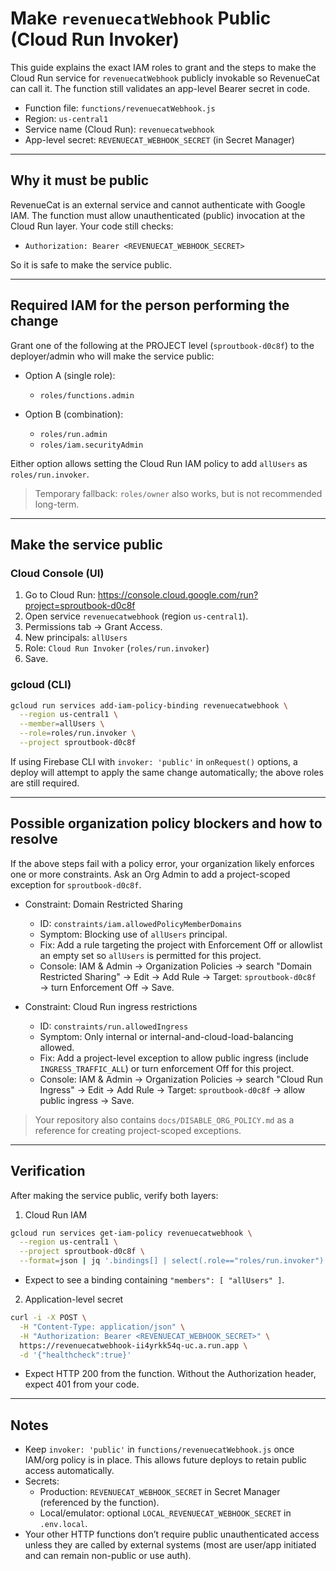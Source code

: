 # Make `revenuecatWebhook` Public (Cloud Run Invoker)

This guide explains the exact IAM roles to grant and the steps to make the Cloud Run service for `revenuecatWebhook` publicly invokable so RevenueCat can call it. The function still validates an app-level Bearer secret in code.

- Function file: `functions/revenuecatWebhook.js`
- Region: `us-central1`
- Service name (Cloud Run): `revenuecatwebhook`
- App-level secret: `REVENUECAT_WEBHOOK_SECRET` (in Secret Manager)

---

## Why it must be public
RevenueCat is an external service and cannot authenticate with Google IAM. The function must allow unauthenticated (public) invocation at the Cloud Run layer. Your code still checks:

- `Authorization: Bearer <REVENUECAT_WEBHOOK_SECRET>`

So it is safe to make the service public.

---

## Required IAM for the person performing the change
Grant one of the following at the PROJECT level (`sproutbook-d0c8f`) to the deployer/admin who will make the service public:

- Option A (single role):
  - `roles/functions.admin`

- Option B (combination):
  - `roles/run.admin`
  - `roles/iam.securityAdmin`

Either option allows setting the Cloud Run IAM policy to add `allUsers` as `roles/run.invoker`.

> Temporary fallback: `roles/owner` also works, but is not recommended long-term.

---

## Make the service public

### Cloud Console (UI)
1. Go to Cloud Run: https://console.cloud.google.com/run?project=sproutbook-d0c8f
2. Open service `revenuecatwebhook` (region `us-central1`).
3. Permissions tab → Grant Access.
4. New principals: `allUsers`
5. Role: `Cloud Run Invoker` (`roles/run.invoker`)
6. Save.

### gcloud (CLI)
```bash
gcloud run services add-iam-policy-binding revenuecatwebhook \
  --region us-central1 \
  --member=allUsers \
  --role=roles/run.invoker \
  --project sproutbook-d0c8f
```

If using Firebase CLI with `invoker: 'public'` in `onRequest()` options, a deploy will attempt to apply the same change automatically; the above roles are still required.

---

## Possible organization policy blockers and how to resolve

If the above steps fail with a policy error, your organization likely enforces one or more constraints. Ask an Org Admin to add a project-scoped exception for `sproutbook-d0c8f`.

- Constraint: Domain Restricted Sharing
  - ID: `constraints/iam.allowedPolicyMemberDomains`
  - Symptom: Blocking use of `allUsers` principal.
  - Fix: Add a rule targeting the project with Enforcement Off or allowlist an empty set so `allUsers` is permitted for this project.
  - Console: IAM & Admin → Organization Policies → search "Domain Restricted Sharing" → Edit → Add Rule → Target: `sproutbook-d0c8f` → turn Enforcement Off → Save.

- Constraint: Cloud Run ingress restrictions
  - ID: `constraints/run.allowedIngress`
  - Symptom: Only internal or internal-and-cloud-load-balancing allowed.
  - Fix: Add a project-level exception to allow public ingress (include `INGRESS_TRAFFIC_ALL`) or turn enforcement Off for this project.
  - Console: IAM & Admin → Organization Policies → search "Cloud Run Ingress" → Edit → Add Rule → Target: `sproutbook-d0c8f` → allow public ingress → Save.

> Your repository also contains `docs/DISABLE_ORG_POLICY.md` as a reference for creating project-scoped exceptions.

---

## Verification

After making the service public, verify both layers:

1) Cloud Run IAM
```bash
gcloud run services get-iam-policy revenuecatwebhook \
  --region us-central1 \
  --project sproutbook-d0c8f \
  --format=json | jq '.bindings[] | select(.role=="roles/run.invoker")'
```
- Expect to see a binding containing `"members": [ "allUsers" ]`.

2) Application-level secret
```bash
curl -i -X POST \
  -H "Content-Type: application/json" \
  -H "Authorization: Bearer <REVENUECAT_WEBHOOK_SECRET>" \
  https://revenuecatwebhook-ii4yrkk54q-uc.a.run.app \
  -d '{"healthcheck":true}'
```
- Expect HTTP 200 from the function. Without the Authorization header, expect 401 from your code.

---

## Notes
- Keep `invoker: 'public'` in `functions/revenuecatWebhook.js` once IAM/org policy is in place. This allows future deploys to retain public access automatically.
- Secrets:
  - Production: `REVENUECAT_WEBHOOK_SECRET` in Secret Manager (referenced by the function).
  - Local/emulator: optional `LOCAL_REVENUECAT_WEBHOOK_SECRET` in `.env.local`.
- Your other HTTP functions don’t require public unauthenticated access unless they are called by external systems (most are user/app initiated and can remain non-public or use auth).

